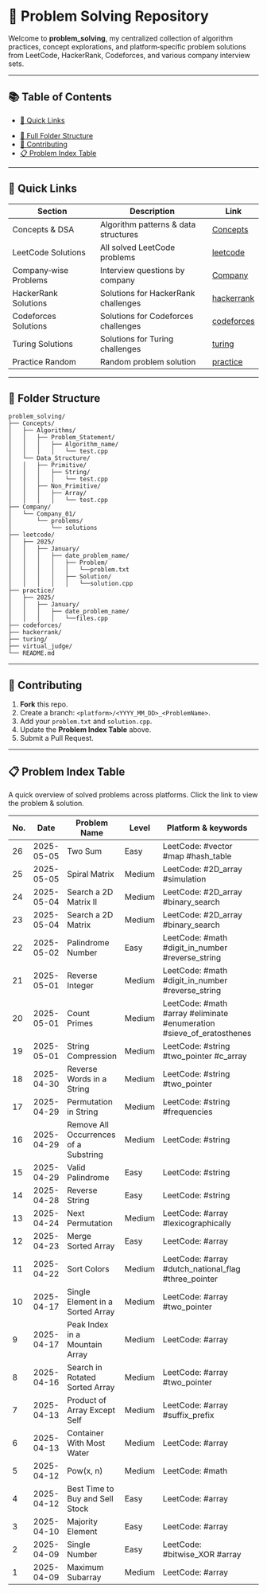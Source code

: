 # 🧩 Problem Solving Repository

Welcome to **problem_solving**, my centralized collection of algorithm practices, concept explorations, and platform‑specific problem solutions from LeetCode, HackerRank, Codeforces, and various company interview sets.

---

## 📚 Table of Contents

- [📖 Quick Links](#-quick-links)
<!-- - [🧐 Overview](#-overview) -->
- [📂 Full Folder Structure](#-folder-structure)
- [🙌 Contributing](#-contributing)
- [📋 Problem Index Table](#-problem-index-table)

---

## 📖 Quick Links

| Section                     | Description                                    | Link                                     |
|-----------------------------|------------------------------------------------|------------------------------------------|
| Concepts & DSA       | Algorithm patterns & data structures           | [Concepts](/Concepts/)                   |
| LeetCode Solutions          | All solved LeetCode problems                   | [leetcode](/leetcode)                   |
| Company‑wise Problems       | Interview questions by company                 | [Company](/Company)                     |
| HackerRank Solutions        | Solutions for HackerRank challenges            | [hackerrank](/hackerrank)               |
| Codeforces Solutions        | Solutions for Codeforces challenges            | [codeforces](/codeforces/)               |
| Turing Solutions        | Solutions for Turing challenges            | [turing](/turing)               |
| Practice Random        | Random problem solution            | [practice](/practice)               |

<!-- ---

## 🧐 Overview

This repository is organized to help me:

- **Practice core algorithms & data structures**
- **Build up problem‑solving patterns** (brute‑force, sorting/counting, Moore’s Voting, two‑pointer, etc.)
- **Track solutions** by platform (LeetCode, HackerRank, Codeforces) and by company
- **Document thought‑processes** via folder naming and instruction files

All solutions are written in C++ (`.cpp`) unless otherwise noted. You can navigate directly to any problem folder and compile/run the code there. -->

---

## 📂 Folder Structure

```text
problem_solving/
├── Concepts/
│   ├── Algorithms/
│   │   ├── Problem_Statement/
│   │   │   ├── Algorithm_name/
│   │   │   │   └── test.cpp
│   └── Data_Structure/
│   │   ├── Primitive/
│   │   │   ├── String/
│   │   │   │   └── test.cpp
│   │   ├── Non_Primitive/
│   │   │   ├── Array/
│   │   │   │   └── test.cpp
├── Company/
│   └── Company_01/
│       └── problems/
│           └── solutions
├── leetcode/
│   ├── 2025/
│   │   ├── January/
│   │   │   ├── date_problem_name/
│   │   │   │   ├── Problem/
│   │   │   │   │   └──problem.txt
│   │   │   │   ├── Solution/
│   │   │   │   │   └──solution.cpp
├── practice/
│   ├── 2025/
│   │   ├── January/
│   │   │   ├── date_problem_name/
│   │   │   │   └──files.cpp
├── codeforces/
├── hackerrank/
├── turing/
├── virtual_judge/
└── README.md
```

---

## 🙌 Contributing

1. **Fork** this repo.<br>
2. Create a branch: `<platform>/<YYYY_MM_DD>_<ProblemName>`.<br>
3. Add your `problem.txt` and `solution.cpp`.<br>
4. Update the **Problem Index Table** above.<br>
5. Submit a Pull Request.

---

## 📋 Problem Index Table

A quick overview of solved problems across platforms. Click the link to view the problem & solution. 

| No. |    Date    | Problem Name         | Level  |  Platform & keywords  |                              Problem                        |                               Solution                               |
|-----|------------|----------------------|--------|------------|-------------------------------------------------------------|----------------------------------------------------------------------|
| 26   | 2025-05-05 | Two Sum | Easy | LeetCode: #vector #map #hash_table  | [View](https://leetcode.com/problems/two-sum)     | [View](/leetcode/2025/May/05_%20Two%20Sum/solution/)  |
| 25   | 2025-05-05 | Spiral Matrix | Medium | LeetCode: #2D_array #simulation  | [View](https://leetcode.com/problems/spiral-matrix)     | [View](/leetcode/2025/May/05_%20Spiral%20Matrix/solution/)  |
| 24   | 2025-05-04 | Search a 2D Matrix II | Medium | LeetCode: #2D_array #binary_search  | [View](https://leetcode.com/problems/search-a-2d-matrix-ii)     | [View](/leetcode/2025/May/04_%20Search%20a%202D%20Matrix%20II/solution/)  |
| 23   | 2025-05-04 | Search a 2D Matrix | Medium | LeetCode: #2D_array #binary_search  | [View](https://leetcode.com/problems/search-a-2d-matrix)     | [View](/leetcode/2025/May/04_%20Search%20a%202D%20Matrix/solution/solution.cpp)  |
| 22   | 2025-05-02 | Palindrome Number | Easy | LeetCode: #math #digit_in_number #reverse_string  | [View](https://leetcode.com/problems/palindrome-number)     | [View](/leetcode/2025/May/02_%20Palindrome%20Number/solution/solution.cpp)  |
| 21   | 2025-05-01 | Reverse Integer | Medium | LeetCode: #math #digit_in_number #reverse_string  | [View](https://leetcode.com/problems/reverse-integer)     | [View](/leetcode/2025/May/01_%20Reverse%20Integer/solution/solution.cpp)  |
| 20   | 2025-05-01 | Count Primes | Medium | LeetCode: #math #array #eliminate #enumeration #sieve_of_eratosthenes  | [View](https://leetcode.com/problems/count-primes)     | [View](/leetcode/2025/May/01_%20Count%20Primes/solution/solution.cpp)  |
| 19   | 2025-05-01 | String Compression | Medium | LeetCode: #string #two_pointer #c_array | [View](https://leetcode.com/problems/string-compression)     | [View](/leetcode/2025/May/01_%20String%20Compression/solution/solution.cpp)  |
| 18   | 2025-04-30 | Reverse Words in a String | Medium | LeetCode: #string #two_pointer | [View](https://leetcode.com/problems/reverse-words-in-a-string)     | [View](/leetcode/2025/April/30_%20Reverse%20Words%20in%20a%20String//solution/solution.cpp)  |
| 17   | 2025-04-29 | Permutation in String | Medium | LeetCode: #string #frequencies | [View](https://leetcode.com/problems/permutation-in-string)     | [View](/leetcode/2025/April/29_%20Permutation%20in%20String/solution/solutioon__n^2__.cpp)  |
| 16   | 2025-04-29 | Remove All Occurrences of a Substring | Medium | LeetCode: #string | [View](https://leetcode.com/problems/remove-all-occurrences-of-a-substring)     | [View](/leetcode/2025/April/29_%20Remove%20All%20Occurrences%20of%20a%20Substring/solution/solution.cpp)  |
| 15   | 2025-04-29 | Valid Palindrome | Easy | LeetCode: #string | [View](https://leetcode.com/problems/valid-palindrome)     | [View](/leetcode/2025/April/29_%20Valid%20Palindrome/solution/solution.cpp)  |
| 14   | 2025-04-28 | Reverse String | Easy | LeetCode: #string | [View](https://leetcode.com/problems/reverse-string)     | [View](/leetcode/2025/April/28_%20Reverse%20String/solution/solution.cpp)  |
| 13   | 2025-04-24 | Next Permutation | Medium   | LeetCode: #array #lexicographically | [View](https://leetcode.com/problems/next-permutation)     | [View](/leetcode/2025/April/24_%20Next%20Permutation/solution/solution.cpp)  |
| 12   | 2025-04-23 | Merge Sorted Array | Easy   | LeetCode: #array | [View](https://leetcode.com/problems/merge-sorted-array)     | [View](/leetcode/2025/April/23_%20Merge%20Sorted%20Array/solution/solution.cpp)  |
| 11   | 2025-04-22 | Sort Colors | Medium   | LeetCode: #array #dutch_national_flag #three_pointer  | [View](https://leetcode.com/problems/sort-colors)     | [View](/leetcode/2025/April/22_%20Sort%20Colors/solution)  |
| 10   | 2025-04-17 | Single Element in a Sorted Array | Medium   | LeetCode: #array #two_pointer   | [View](https://leetcode.com/problems/single-element-in-a-sorted-array)     | [View](/leetcode/2025/April/17_%20Single%20Element%20in%20a%20Sorted%20Array/solution/solution.cpp)  |
| 9   | 2025-04-17 | Peak Index in a Mountain Array | Medium   | LeetCode: #array   | [View](https://leetcode.com/problems/peak-index-in-a-mountain-array)     | [View](/leetcode/2025/April/17_%20Peak%20Index%20in%20a%20Mountain%20Array/solution/solution.cpp)  |
| 8   | 2025-04-16 | Search in Rotated Sorted Array | Medium   | LeetCode: #array #two_pointer   | [View](https://leetcode.com/problems/search-in-rotated-sorted-array)     | [View](/leetcode/2025/April/16_%20Search%20in%20Rotated%20Sorted%20Array/solution/solution.cpp)  |
| 7   | 2025-04-13 | Product of Array Except Self | Medium   | LeetCode: #array #suffix_prefix   | [View](https://leetcode.com/problems/product-of-array-except-self)     | [View](/leetcode/2025/April/13_%20Product%20of%20Array%20Except%20Self/solution/solution.cpp)  |
| 6   | 2025-04-13 | Container With Most Water | Medium   | LeetCode: #array   | [View](https://leetcode.com/problems/container-with-most-water)     | [View](/leetcode/2025/April/13_%20Container%20With%20Most%20Water/solution)  |
| 5   | 2025-04-12 | Pow(x, n) | Medium   | LeetCode: #math   | [View](https://leetcode.com/problems/powx-n)     | [View](/leetcode/2025/April/12_%20exponential%20Pow(x,%20n)/solution/solution.cpp)  |
| 4   | 2025-04-12 | Best Time to Buy and Sell Stock | Easy   | LeetCode: #array   | [View](https://leetcode.com/problems/best-time-to-buy-and-sell-stock)     | [View](/leetcode/2025/April/12_%20Best%20Time%20to%20Buy%20and%20Sell%20Stock/solution/solution.cpp)  |
| 3   | 2025-04-10 | Majority Element | Easy   | LeetCode: #array   | [View](https://leetcode.com/problems/majority-element)     | [View](/leetcode/2025/April/10_%20Majority%20Element/solution/solution.cpp)  |
| 2   | 2025-04-09 | Single Number | Easy   | LeetCode: #bitwise_XOR #array  | [View](https://leetcode.com/problems/single-number)     | [View](/leetcode/2025/April/09_%20Single%20Number/solution/solution.cpp)  |
| 1   | 2025-04-09 | Maximum Subarray | Medium   | LeetCode: #array   | [View](https://leetcode.com/problems/maximum-subarray)     | [View](/leetcode/2025/April/09_%20Maximum%20Subarray/solution/solution.cpp)  |     

<!-- > **Tip:** When adding a new problem, update this table with the next sequence number, problem details, and the correct relative path link. -->







